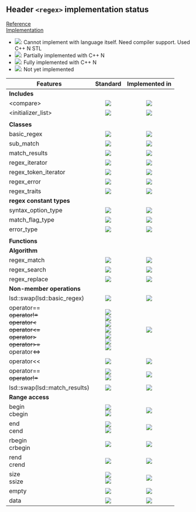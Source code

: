 ## Header `<regex>` implementation status

[Reference](https://en.cppreference.com/w/cpp/header/regex)  
[Implementation](../include/lsd/regex.h)

* ![](https://img.shields.io/badge/C%2B%2B-N-red): Cannot implement with language itself. Need compiler support. Used C++ N STL
* ![](https://img.shields.io/badge/C%2B%2B-N-blue): Partially implemented with C++ N
* ![](https://img.shields.io/badge/C%2B%2B-N-green): Fully implemented with C++ N
* ![][notyet]: Not yet implemented

| Features                                     | Standard             | Implemented in                    |
|----------------------------------------------|:--------------------:|:---------------------------------:|
| **Includes**                                 |                      |                                   |
| \<compare>                                   | ![][cpp20]           | ![][notyet]                       |
| \<initializer_list>                          | ![][cpp11]           | ![][notyet]                       |
|                                              |                      |                                   |
| **Classes**                                  |                      |                                   |
| basic_regex                                  | ![][cpp11]           | ![][notyet]                       |
| sub_match                                    | ![][cpp11]           | ![][notyet]                       |
| match_results                                | ![][cpp11]           | ![][notyet]                       |
| regex_iterator                               | ![][cpp11]           | ![][notyet]                       |
| regex_token_iterator                         | ![][cpp11]           | ![][notyet]                       |
| regex_error                                  | ![][cpp11]           | ![][notyet]                       |
| regex_traits                                 | ![][cpp11]           | ![][notyet]                       |
| **regex constant types**                     |                      |                                   |
| syntax_option_type                           | ![][cpp11]           | ![][notyet]                       |
| match_flag_type                              | ![][cpp11]           | ![][notyet]                       |
| error_type                                   | ![][cpp11]           | ![][notyet]                       |
|                                              |                      |                                   |
| **Functions**                                |                      |                                   |
| **Algorithm**                                |                      |                                   |
| regex_match                                  | ![][cpp11]           | ![][notyet]                       |
| regex_search                                 | ![][cpp11]           | ![][notyet]                       |
| regex_replace                                | ![][cpp11]           | ![][notyet]                       |
| **Non-member operations**                    |                      |                                   |
| lsd::swap(lsd::basic_regex)                    | ![][cpp11]           | ![][notyet]                       |
| operator== <br/>~~operator!=~~ <br/>~~operator\<~~ <br/>~~operator\<=~~ <br/>~~operator>~~ <br/>~~operator>=~~ <br/>operator\<=> | ![][legacy] <br/>![][legacy] <br/>![][legacy] <br/>![][legacy] <br/>![][legacy] <br/>![][legacy] <br/>![][cpp20] | ![][notyet]                       |
| operator\<\<                                 | ![][legacy]          | ![][notyet]                       |
| operator== <br/>~~operator!=~~               | ![][legacy] <br/>![][legacy] | ![][notyet]                       |
| lsd::swap(lsd::match_results)                  | ![][cpp11]           | ![][notyet]                       |
| **Range access**                             |                      |                                   |
| begin <br/>cbegin                            | ![][cpp11] <br/>![][cpp14] | ![][notyet]                       |
| end <br/>cend                                | ![][cpp11] <br/>![][cpp14] | ![][notyet]                       |
| rbegin <br/>crbegin                          | ![][cpp14]           | ![][notyet]                       |
| rend <br/>crend                              | ![][cpp14]           | ![][notyet]                       |
| size <br/>ssize                              | ![][cpp17] <br/>![][cpp20] | ![][notyet]                       |
| empty                                        | ![][cpp17]           | ![][notyet]                       |
| data                                         | ![][cpp17]           | ![][notyet]                       |


<!--
	C++11: 17	| 0
	C++14: 2	| 0
	C++17: 2	| 0
	C++20: 1	| 0

	Total: 22	| 0-->

[notyet]: https://img.shields.io/badge/Not_yet-orange
[removed]: https://img.shields.io/badge/Removed-red
[legacy]: https://img.shields.io/badge/legacy-grey

[cppno11]: https://img.shields.io/badge/C%2B%2B-11-red
[cppno14]: https://img.shields.io/badge/C%2B%2B-14-red
[cppno17]: https://img.shields.io/badge/C%2B%2B-17-red
[cppno20]: https://img.shields.io/badge/C%2B%2B-20-red
[cppno23]: https://img.shields.io/badge/C%2B%2B-23-red

[cpppt11]: https://img.shields.io/badge/C%2B%2B-11-blue
[cpppt14]: https://img.shields.io/badge/C%2B%2B-14-blue
[cpppt17]: https://img.shields.io/badge/C%2B%2B-17-blue
[cpppt20]: https://img.shields.io/badge/C%2B%2B-20-blue
[cpppt23]: https://img.shields.io/badge/C%2B%2B-23-blue

[cpp11]: https://img.shields.io/badge/C%2B%2B-11-green
[cpp14]: https://img.shields.io/badge/C%2B%2B-14-green
[cpp17]: https://img.shields.io/badge/C%2B%2B-17-green
[cpp20]: https://img.shields.io/badge/C%2B%2B-20-green
[cpp23]: https://img.shields.io/badge/C%2B%2B-23-green
